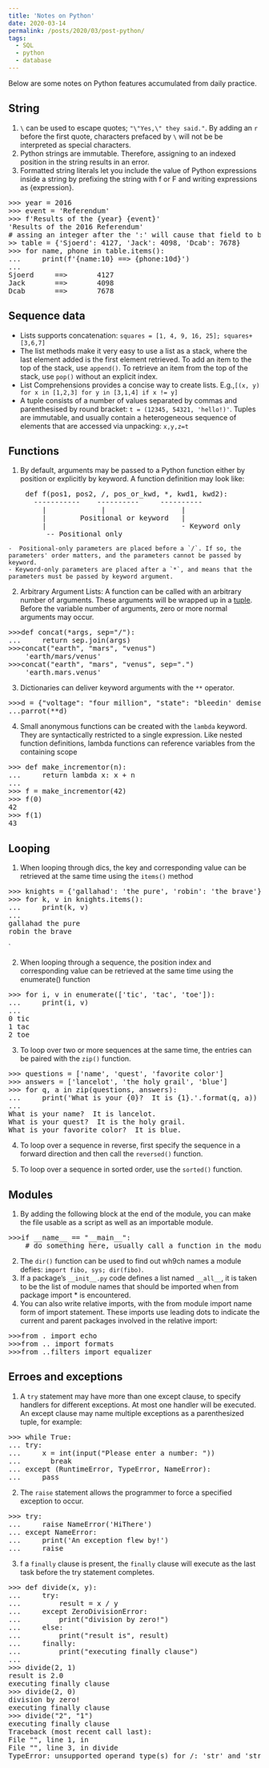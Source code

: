 ```yaml
---
title: 'Notes on Python'
date: 2020-03-14
permalink: /posts/2020/03/post-python/
tags:
  - SQL
  - python
  - database
---
```

Below are some notes on Python features accumulated from daily practice.

## String

   1. `\` can be used to escape quotes; `"\"Yes,\" they said."`. By adding an `r` before the first quote, characters prefaced by `\` will not be be interpreted as special characters.
   2. Python strings are immutable. Therefore, assigning to an indexed position in the string results in an error.
   3. Formatted string literals let you include the value of Python expressions inside a string by prefixing the string with f or F and writing expressions as {expression}.
<pre>
>>> year = 2016
>>> event = 'Referendum'
>>> f'Results of the {year} {event}'
'Results of the 2016 Referendum'
# assing an integer after the ':' will cause that field to be a minimum number of characters wide. 
>> table = {'Sjoerd': 4127, 'Jack': 4098, 'Dcab': 7678}
>>> for name, phone in table.items():
...     print(f'{name:10} ==> {phone:10d}')
...
Sjoerd     ==>       4127
Jack       ==>       4098
Dcab       ==>       7678
</pre>


## Sequence data
   - Lists supports concatenation: `squares = [1, 4, 9, 16, 25]; squares+[3,6,7]`
   - The list methods make it very easy to use a list as a stack, where the last element added is the first element retrieved. To add an item to the top of the stack, use `append()`. To retrieve an item from the top of the stack, use `pop()` without an explicit index. 
   - List Comprehensions provides a concise way to create lists. E.g.,`[(x, y) for x in [1,2,3] for y in [3,1,4] if x != y]`
   - A tuple consists of a number of values separated by commas and parenthesised by round bracket: `t = (12345, 54321, 'hello!)'`. Tuples are immutable, and usually contain a heterogeneous sequence of elements that are accessed via unpacking: `x,y,z=t`


## Functions 

 1. By default, arguments may be passed to a Python function either by position or explicitly by keyword. A function definition may look like:
<pre>
	def f(pos1, pos2, /, pos_or_kwd, *, kwd1, kwd2):
	  -----------    ----------     ----------
	    |             |                  |
	    |        Positional or keyword   |
	    |                                - Keyword only
	     -- Positional only
</pre>
   
    -  Positional-only parameters are placed before a `/`. If so, the parameters' order matters, and the parameters cannot be passed by keyword.
    - Keyword-only parameters are placed after a `*`, and means that the parameters must be passed by keyword argument.
 2.  Arbitrary Argument Lists: A function can be called with an arbitrary number of arguments. These arguments will be wrapped up in a [tuple](https://docs.python.org/3/tutorial/datastructures.html#tut-tuples). Before the variable number of arguments, zero or more normal arguments may occur.

<pre>
>>>def concat(*args, sep="/"):
...		return sep.join(args)
>>>concat("earth", "mars", "venus")
	'earth/mars/venus'
>>>concat("earth", "mars", "venus", sep=".")
	'earth.mars.venus'
</pre>

3. Dictionaries can deliver keyword arguments with the `**` operator.
<pre>
>>>d = {"voltage": "four million", "state": "bleedin' demised", "action": "VOOM"}
...parrot(**d)
</pre>

4. Small anonymous functions can be created with the `lambda` keyword. They are syntactically restricted to a single expression. Like nested function definitions, lambda functions can reference variables from the containing scope
<pre>
>>> def make_incrementor(n):
...     return lambda x: x + n
...
>>> f = make_incrementor(42)
>>> f(0)
42
>>> f(1)
43
</pre>

## Looping

1. When looping through dics, the key and corresponding value can be retrieved at the same time using the `items()` method
<pre>
>>> knights = {'gallahad': 'the pure', 'robin': 'the brave'}
>>> for k, v in knights.items():
...     print(k, v)
...
gallahad the pure
robin the brave
</pre>`

2. When looping through a sequence, the position index and corresponding value can be retrieved at the same time using the enumerate() function
<pre>
>>> for i, v in enumerate(['tic', 'tac', 'toe']):
...     print(i, v)
...
0 tic
1 tac
2 toe
</pre>

3. To loop over two or more sequences at the same time, the entries can be paired with the `zip()` function.
<pre>
>>> questions = ['name', 'quest', 'favorite color']
>>> answers = ['lancelot', 'the holy grail', 'blue']
>>> for q, a in zip(questions, answers):
...     print('What is your {0}?  It is {1}.'.format(q, a))
...
What is your name?  It is lancelot.
What is your quest?  It is the holy grail.
What is your favorite color?  It is blue.
</pre>

4. To loop over a sequence in reverse, first specify the sequence in a forward direction and then call the `reversed()` function.

5. To loop over a sequence in sorted order, use the `sorted()` function.

## Modules

1. By adding the following block at the end of the module, you can make the file usable as a script as well as an importable module.
<pre>
>>>if __name__ == "__main__":
	# do something here, usually call a function in the module
</pre>
2. The `dir()` function can be used to find out wh9ch names a module defies: `import fibo, sys; dir(fibo)`. 
3. If a package’s `__init__.py` code defines a list named `__all__`, it is taken to be the list of module names that should be imported when from package import * is encountered.
4. You can also write relative imports, with the from module import name form of import statement. These imports use leading dots to indicate the current and parent packages involved in the relative import:
<pre>
>>>from . import echo
>>>from .. import formats
>>>from ..filters import equalizer
</pre>

## Erroes and exceptions

1. A `try` statement may have more than one except clause, to specify handlers for different exceptions. At most one handler will be executed. An except clause may name multiple exceptions as a parenthesized tuple, for example:
<pre>
>>> while True:
...	try:
...		x = int(input("Please enter a number: "))
...       break
...	except (RuntimeError, TypeError, NameError):
...		pass
</pre>

2. The `raise` statement allows the programmer to force a specified exception to occur.
<pre>
>>> try:
...     raise NameError('HiThere')
... except NameError:
...     print('An exception flew by!')
...     raise
</pre>

3. f a `finally` clause is present, the `finally` clause will execute as the last task before the try statement completes. 
<pre>
>>> def divide(x, y):
...     try:
...         result = x / y
...     except ZeroDivisionError:
...         print("division by zero!")
...     else:
...         print("result is", result)
...     finally:
...         print("executing finally clause")
...
>>> divide(2, 1)
result is 2.0
executing finally clause
>>> divide(2, 0)
division by zero!
executing finally clause
>>> divide("2", "1")
executing finally clause
Traceback (most recent call last):
File "<stdin>", line 1, in <module>
File "<stdin>", line 3, in divide
TypeError: unsupported operand type(s) for /: 'str' and 'str'
</pre>